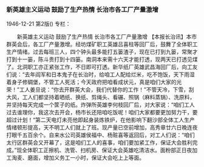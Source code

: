 ### 新英雄主义运动  鼓励了生产热情  长治市各工厂产量激增

1946-12-21
第2版()
专栏：

　　新英雄主义运动
    鼓励了生产热情
    长治市各工厂产量激增
    【本报长治讯】本市群英会后，各工厂产量激增。经坊煤矿职工英雄吕喜柱等回厂后，鼓舞了全体职工生产情绪。过去每班三人，四个钟头最多能打五篓渣子，现在已打到九篓，常聚才打到十一篓，陈斗贵打到十四篓。南洞本来需十六天才能打透，现两天已打透见煤了。北洞职工亦正紧张工作，不日即可打透。新华纸厂英雄武昌海回厂后，向工友们说：“去年阎军和日本鬼子在长治时，给咱工人配给烂米，吃不饱饭，天下雨湿着身子修碉堡，不管工人死活；今天政府把咱看成状元，真是咱们大家的光荣！”工人姜旦说：“你去开群英大会，我们代替你的工作！”不管天冷，下雪，刮大风，工人们都坚持着晒纸、换纸、剪绳头、看碾、照锅（麻料蒸锅）、洗原料，并坚持每天完成一个筐子的纸。炸弹所英雄李何枝回厂后，对大家说：“咱们工人过去谁理你，我这次去开会，杨市长还陪咱吃饭呢！咱们大家都要更加努力干，要超过计划！“第二天电灯未亮他即起身装炼铁炉，在他影响下翻沙部全体工人生产情绪顿形提高，天不明工人们就上了班。现产量已空前增加，高秀章廿六日晚连夜打眼千五百余个。自来水公司英雄侯福中、杨赃喜等返回后，对工人们说：“咱们太行区群英会又开幕了，这是咱们工人的喜事，咱们要加紧工作，保证大会胜利完成。”现全体职工正擦机、洗管、扫机房、保证大会英雄吃清洁水。面粉部正日夜加工淘麦、磨面，增加义务工一小时，保证大会吃上上等面。
